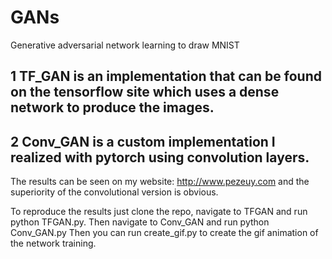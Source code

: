 # GANs
Generative adversarial network learning to draw MNIST

## 1 TF_GAN is an implementation that can be found on the tensorflow site which uses a dense network to produce the images. 

## 2 Conv_GAN is a custom implementation I realized with pytorch using convolution layers.

The results can be seen on my website: http://www.pezeuy.com and the superiority of the convolutional version is obvious.

To reproduce the results just clone the repo, navigate to TFGAN and run python TFGAN.py. Then navigate to Conv_GAN and run python Conv_GAN.py 
Then you can run create_gif.py to create the gif animation of the network training.
